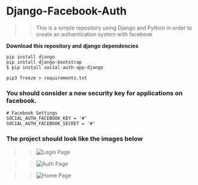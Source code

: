 # Django-Facebook-Auth

>>This is a simple repository using Django and Python in order to create an authentication system with facebook

**Download this repository and django dependencies**

```
pip install django
pip install django-bootstrap
$ pip install social-auth-app-django

pip3 freeze > requirements.txt
```
### You should consider a new security key for applications on facebook.

```
# Facebook Settings
SOCIAL_AUTH_FACEBOOK_KEY = '#'
SOCIAL_AUTH_FACEBOOK_SECRET = '#'
```
### The project should look like the images below

>>![Login Page](https://user-images.githubusercontent.com/59056176/93690791-e321fe80-fab2-11ea-8a3d-4bfac411adc1.png)

>>![Auth Page](https://user-images.githubusercontent.com/59056176/93690797-f92fbf00-fab2-11ea-9088-dda7d227782e.png)

>>![Home Page](https://user-images.githubusercontent.com/59056176/93690808-16648d80-fab3-11ea-9432-cb84254d9ab4.png)

